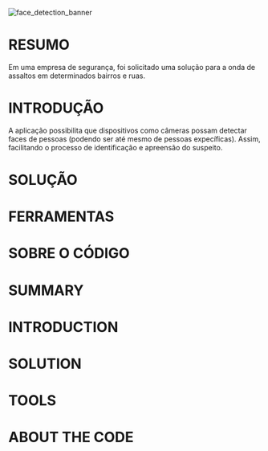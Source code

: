 ![face_detection_banner](https://github.com/HedvaldoCosta/ProfileSearch/assets/67663958/2b956da0-ee0e-40c5-980c-6249030bd558)

# RESUMO
Em uma empresa de segurança, foi solicitado uma solução para a onda de assaltos em determinados bairros e ruas.

# INTRODUÇÃO
A aplicação possibilita que dispositivos como câmeras possam detectar faces de pessoas (podendo ser até mesmo de pessoas expecíficas). Assim, facilitando o processo de identificação e apreensão do suspeito.
# SOLUÇÃO

# FERRAMENTAS

# SOBRE O CÓDIGO

# SUMMARY

# INTRODUCTION

# SOLUTION

# TOOLS

# ABOUT THE CODE
